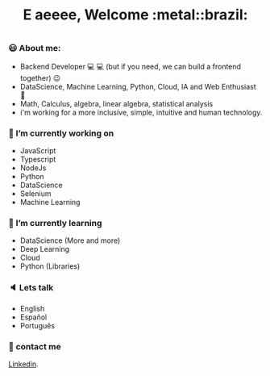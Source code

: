 <h1 align="center"> E aeeee, Welcome :metal::brazil: <h1>

### :smiley: About me:
 * Backend Developer :computer: :computer: (but if you need, we can build a frontend together) :wink:
 * DataScience, Machine Learning, Python, Cloud, IA and Web Enthusiast :brain:
 * Math, Calculus, algebra, linear algebra, statistical analysis 
 * i'm working for a more inclusive, simple, intuitive and human technology. 

 
 ### 🔭 I’m currently working on
 
 * JavaScript 
 * Typescript
 * NodeJs
 * Python
 * DataScience
 * Selenium
 * Machine Learning
 
 ### 🌱 I’m currently learning
 
 * DataScience (More and more)
 * Deep Learning
 * Cloud
 * Python (Libraries)
 
 
 ### :speaker: Lets talk
 
 * English
 * Español
 * Português
 
 
 ### 💬 contact me
 
[Linkedin](https://www.linkedin.com/in/franklyn-sancho/).



<!--
**Franklyn-Sancho/Franklyn-Sancho** is a ✨ _special_ ✨ repository because its `README.md` (this file) appears on your GitHub profile.

Here are some ideas to get you started:

- 🔭 I’m currently working on ...
- 🌱 I’m currently learning ...
- 👯 I’m looking to collaborate on ...
- 🤔 I’m looking for help with ...
- 💬 Ask me about ...
- 📫 How to reach me: ...
- 😄 Pronouns: ...
- ⚡ Fun fact: ...
-->
